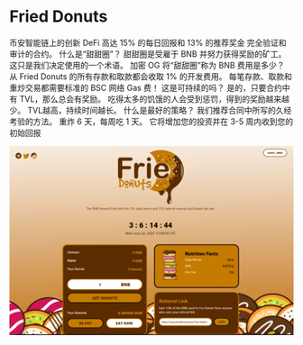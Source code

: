 # Fried Donuts

币安智能链上的创新 DeFi 高达 15% 的每日回报和 13% 的推荐奖金 完全验证和审计的合约。
什么是“甜甜圈”？
甜甜圈是受雇于 BNB 并努力获得奖励的矿工。 这只是我们决定使用的一个术语。 加密 OG 将“甜甜圈”称为 BNB
费用是多少？
从 Fried Donuts 的所有存款和取款都会收取 1% 的开发费用。 每笔存款、取款和重炒交易都需要标准的 BSC 网络 Gas 费！
这是可持续的吗？
是的，只要合约中有 TVL，那么总会有奖励。 吃得太多的饥饿的人会受到惩罚，得到的奖励越来越少。 TVL越高，持续时间越长。
什么是最好的策略？
我们推荐合同中所写的久经考验的方法。 重炸 6 天，每周吃 1 天。 它将增加您的投资并在 3-5 周内收到您的初始回报

![frieddonuts-dapp-high-risk-bsc-image1_f5c6c8858dbffeac23aa1ab73251f46f](frieddonuts-dapp-high-risk-bsc-image1_f5c6c8858dbffeac23aa1ab73251f46f.png)
